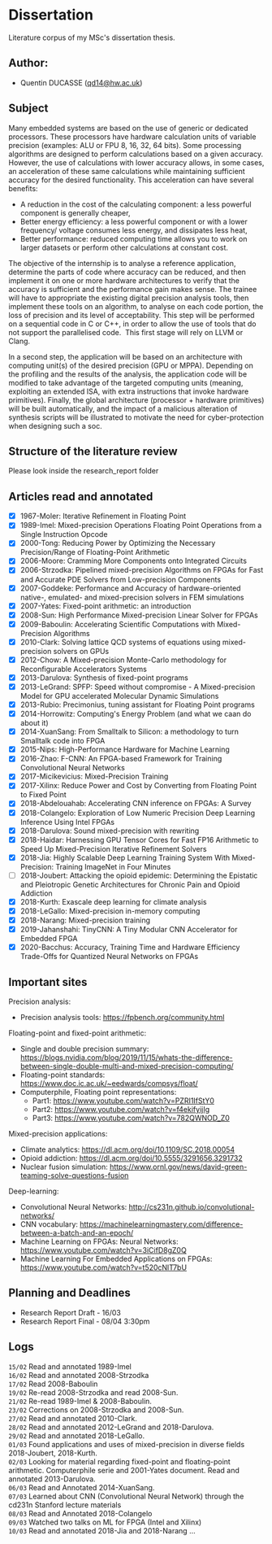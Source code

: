# Dissertation
Literature corpus of my MSc's dissertation thesis.

## Author:
- Quentin DUCASSE (qd14@hw.ac.uk)

## Subject

Many embedded systems are based on the use of generic or dedicated processors. These processors have hardware calculation units of variable precision (examples: ALU or FPU 8, 16, 32, 64 bits). Some processing algorithms are designed to perform calculations based on a given accuracy. However, the use of calculations with lower accuracy allows, in some cases, an acceleration of these same calculations while maintaining sufficient accuracy for the desired functionality. This acceleration can have several benefits:
- A reduction in the cost of the calculating component: a less powerful component is generally cheaper,
- Better energy efficiency: a less powerful component or with a lower frequency/ voltage consumes less energy, and dissipates less heat,
- Better performance: reduced computing time allows you to work on larger datasets or perform other calculations at constant cost.

The objective of the internship is to analyse a reference application, determine the parts of code where accuracy can be reduced, and then implement it on one or more hardware architectures to verify that the accuracy is sufficient and the performance gain makes sense. The trainee will have to appropriate the existing digital precision analysis tools, then implement these tools on an algorithm, to analyse on each code portion, the loss of precision and its level of acceptability. This step will be performed on a sequential code in C or C++, in order to allow the use of tools that do not support the parallelised code.  This first stage will rely on LLVM or Clang.

In a second step, the application will be based on an architecture with computing unit(s) of the desired precision (GPU or MPPA). Depending on the profiling and the results of the analysis, the application code will be modified to take advantage of the targeted computing units (meaning, exploiting an extended ISA, with extra instructions that invoke hardware primitives). Finally, the global architecture (processor + hardware primitives) will be built automatically, and the impact of a malicious alteration of synthesis scripts will be illustrated to motivate the need for cyber-protection when designing such a soc.

## Structure of the literature review
Please look inside the research_report folder

## Articles read and annotated

- [X] 1967-Moler: Iterative Refinement in Floating Point
- [X] 1989-Imel: Mixed-precision Operations Floating Point Operations from a Single Instruction Opcode
- [X] 2000-Tong: Reducing Power by Optimizing the Necessary Precision/Range of Floating-Point Arithmetic
- [X] 2006-Moore: Cramming More Components onto Integrated Circuits
- [X] 2006-Strzodka: Pipelined mixed-precision Algorithms on FPGAs for Fast and Accurate PDE Solvers from Low-precision Components
- [X] 2007-Goddeke: Performance and Accuracy of hardware-oriented native-, emulated- and mixed-precision solvers in FEM simulations
- [X] 2007-Yates: Fixed-point arithmetic: an introduction
- [X] 2008-Sun: High Performance Mixed-precision Linear Solver for FPGAs
- [X] 2009-Baboulin: Accelerating Scientific Computations with Mixed-Precision Algorithms
- [X] 2010-Clark: Solving lattice QCD systems of equations using mixed-precision solvers on GPUs
- [X] 2012-Chow: A Mixed-precision Monte-Carlo methodology for Reconfigurable Accelerators Systems
- [X] 2013-Darulova: Synthesis of fixed-point programs
- [X] 2013-LeGrand: SPFP: Speed without compromise - A Mixed-precision Model for GPU accelerated Molecular Dynamic Simulations
- [X] 2013-Rubio: Precimonius, tuning assistant for Floating Point programs
- [X] 2014-Horrowitz: Computing's Energy Problem (and what we caan do about it)
- [X] 2014-XuanSang: From Smalltalk to Silicon: a methodology to turn Smalltalk code into FPGA
- [X] 2015-Nips: High-Performance Hardware for Machine Learning
- [X] 2016-Zhao: F-CNN: An FPGA-based Framework for Training Convolutional Neural Networks
- [X] 2017-Micikevicius: Mixed-Precision Training
- [X] 2017-Xilinx: Reduce Power and Cost by Converting from Floating Point to Fixed Point
- [X] 2018-Abdelouahab: Accelerating CNN inference on FPGAs: A Survey
- [X] 2018-Colangelo: Exploration of Low Numeric Precision Deep Learning Inference Using Intel FPGAs
- [X] 2018-Darulova: Sound mixed-precision with rewriting
- [X] 2018-Haidar: Harnessing GPU Tensor Cores for Fast FP16 Arithmetic to Speed Up Mixed-Precision Iterative Refinement Solvers
- [X] 2018-Jia: Highly Scalable Deep Learning Training System With Mixed-Precision: Training ImageNet in Four Minutes
- [ ] 2018-Joubert: Attacking the opioid epidemic: Determining the Epistatic and Pleiotropic Genetic Architectures for Chronic Pain and Opioid Addiction
- [X] 2018-Kurth: Exascale deep learning for climate analysis
- [X] 2018-LeGallo: Mixed-precision in-memory computing
- [X] 2018-Narang: Mixed-precision training
- [X] 2019-Jahanshahi: TinyCNN: A Tiny Modular CNN Accelerator for Embedded FPGA
- [X] 2020-Bacchus: Accuracy, Training Time and Hardware Efficiency Trade-Offs for Quantized Neural Networks on FPGAs

## Important sites
Precision analysis:
- Precision analysis tools: https://fpbench.org/community.html

Floating-point and fixed-point arithmetic:
- Single and double precision summary: https://blogs.nvidia.com/blog/2019/11/15/whats-the-difference-between-single-double-multi-and-mixed-precision-computing/
- Floating-point standards: https://www.doc.ic.ac.uk/~eedwards/compsys/float/
- Computerphile, Floating point representations:
  - Part1: https://www.youtube.com/watch?v=PZRI1IfStY0
  - Part2: https://www.youtube.com/watch?v=f4ekifyijIg
  - Part3: https://www.youtube.com/watch?v=782QWNOD_Z0

Mixed-precision applications:
- Climate analytics: https://dl.acm.org/doi/10.1109/SC.2018.00054
- Opioid addiction: https://dl.acm.org/doi/10.5555/3291656.3291732
- Nuclear fusion simulation: https://www.ornl.gov/news/david-green-teaming-solve-questions-fusion

Deep-learning:
- Convolutional Neural Networks: http://cs231n.github.io/convolutional-networks/
- CNN vocabulary: https://machinelearningmastery.com/difference-between-a-batch-and-an-epoch/
- Machine Learning on FPGAs: Neural Networks: https://www.youtube.com/watch?v=3iCifD8gZ0Q
- Machine Learning For Embedded Applications on FPGAs: https://www.youtube.com/watch?v=t520cNlT7bU

## Planning and Deadlines

- Research Report Draft - 16/03
- Research Report Final - 08/04 3:30pm

## Logs
`15/02` Read and annotated 1989-Imel  
`16/02` Read and annotated 2008-Strzodka  
`17/02` Read 2008-Baboulin  
`19/02` Re-read 2008-Strzodka and read 2008-Sun.  
`21/02` Re-read 1989-Imel & 2008-Baboulin.  
`23/02` Corrections on 2008-Strzodka and 2008-Sun.  
`27/02` Read and annotated 2010-Clark.  
`28/02` Read and annotated 2012-LeGrand and 2018-Darulova.  
`29/02` Read and annotated 2018-LeGallo.  
`01/03` Found applications and uses of mixed-precision in diverse fields
2018-Joubert, 2018-Kurth.  
`02/03` Looking for material regarding fixed-point and floating-point arithmetic. Computerphile serie and 2001-Yates document. Read and annotated 2013-Darulova.  
`06/03` Read and Annotated 2014-XuanSang.  
`07/03` Learned about CNN (Convolutional Neural Network) through the cd231n Stanford
lecture materials  
`08/03` Read and Annotated 2018-Colangelo  
`09/03` Watched two talks on ML for FPGA (Intel and Xilinx)  
`10/03` Read and annotated 2018-Jia and 2018-Narang
...
